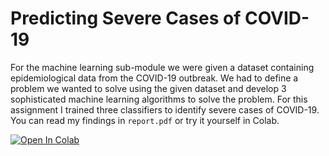 # Predicting Severe Cases of COVID-19

For the machine learning sub-module we were given a dataset containing epidemiological data from the COVID-19 outbreak. We had to define a problem we wanted to solve using the given dataset and develop 3 sophisticated machine learning algorithms to solve the problem.
For this assignment I trained three classifiers to identify severe cases of COVID-19. You can read my findings in `report.pdf` or try it yourself in Colab.

[![Open In Colab](https://colab.research.google.com/assets/colab-badge.svg)](http://colab.research.google.com/github/atharvat80/ml-coursework/blob/master/coursework.ipynb)
